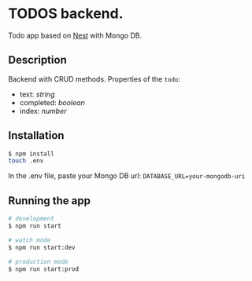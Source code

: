 # TODOS backend.
Todo app based on [Nest](https://github.com/nestjs/nest) with Mongo DB.

## Description

Backend with CRUD methods. Properties of the `todo`:  
- text: *string*  
- completed: *boolean*
- index: *number*

## Installation

```bash
$ npm install
touch .env
```
In the .env file, paste your Mongo DB url: `DATABASE_URL=your-mongodb-uri`

## Running the app

```bash
# development
$ npm run start

# watch mode
$ npm run start:dev

# production mode
$ npm run start:prod
```

